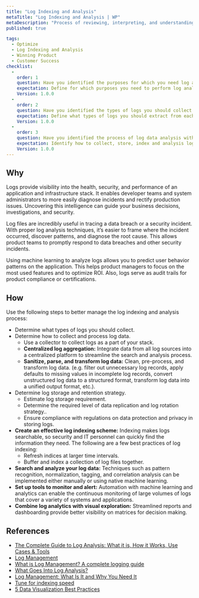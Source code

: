 ```yaml
---
title: "Log Indexing and Analysis"
metaTitle: "Log Indexing and Analysis | WP"
metaDescription: "Process of reviewing, interpreting, and understanding logs to identify application health and to diagnose and rectify issues. Use this also to enable data-driven decision making."
published: true

tags:
  - Optimize
  - Log Indexing and Analysis
  - Winning Product
  - Customer Success
checklist: 
  -
    order: 1
    question: Have you identified the purposes for which you need log analysis? 
    expectation: Define for which purposes you need to perform log analysis? (for troubleshooting, for user pattern recognition etc.)
    Version: 1.0.0
  -
    order: 2
    question: Have you identified the types of logs you should collect from each of your log sources? 
    expectation: Define what types of logs you should extract from each of your log sources. This should mainly depend on your identified purposes.
    Version: 1.0.0
  -
    order: 3
    question: Have you identified the process of log data analysis with right tools? 
    expectation: Identify how to collect, store, index and analysis log data with tools and techniques that’s right for you. 
    Version: 1.0.0
---
```


## Why
Logs provide visibility into the health, security, and performance of an application and infrastructure stack. It enables developer teams and system administrators to more easily diagnose incidents and rectify production issues. Uncovering this intelligence can guide your business decisions, investigations, and security.

Log files are incredibly useful in tracing a data breach or a security incident. With proper log analysis techniques, it’s easier to frame where the incident occurred, discover patterns, and diagnose the root cause. This allows product teams to promptly respond to data breaches and other security incidents.

Using machine learning to analyze logs allows you to predict user behavior patterns on the application. This helps product managers to focus on the most used features and to optimize ROI. Also, logs serve as audit trails for product compliance or certifications.


## How
Use the following steps to better manage the log indexing and analysis process:
- Determine what types of logs you should collect.
- Determine how to collect and process log data.
  - Use a collector to collect logs as a part of your stack.
  - **Centralized log aggregation:** Integrate data from all log sources into a centralized platform to streamline the search and analysis process.
  - **Sanitize, parse, and transform log data:** Clean, pre-process, and transform log data. (e.g. filter out unnecessary log records, apply defaults to missing values in incomplete log records, convert unstructured log data to a structured format, transform log data into a unified output format, etc.).
- Determine log storage and retention strategy.
  - Estimate log storage requirement.
  - Determine the required level of data replication and log rotation strategy..
  - Ensure compliance with regulations on data protection and privacy in storing logs.
- **Create an effective log indexing scheme:** Indexing makes logs searchable, so security and IT personnel can quickly find the information they need. The following are a few best practices of log indexing:
  - Refresh indices at larger time intervals.
  - Buffer and index a collection of log files together.
- **Search and analyze your log data:** Techniques such as pattern recognition, normalization, tagging, and correlation analysis can be implemented either manually or using native machine learning.
- **Set up tools to monitor and alert:** Automation with machine learning and analytics can enable the continuous monitoring of large volumes of logs that cover a variety of systems and applications.
- **Combine log analytics with visual exploration:** Streamlined reports and dashboarding provide better visibility on matrices for decision making.


## References

- [The Complete Guide to Log Analysis: What it is, How it Works, Use Cases & Tools](https://sematext.com/blog/log-analysis/)
- [Log Management](https://sematext.com/guides/log-management/)
- [What is Log Management? A complete logging guide](https://www.graylog.org/post/what-is-log-management-a-complete-logging-guide)
- [What Goes Into Log Analysis?](https://dzone.com/articles/what-goes-into-log-analysis)
- [Log Management: What Is It and Why You Need It](https://dzone.com/articles/log-management-what-is-it-and-why-you-need-it-scal)
- [Tune for indexing speed](https://www.elastic.co/guide/en/elasticsearch/reference/master/tune-for-indexing-speed.html)
- [5 Data Visualization Best Practices](https://www.gooddata.com/blog/5-data-visualization-best-practices-0)
